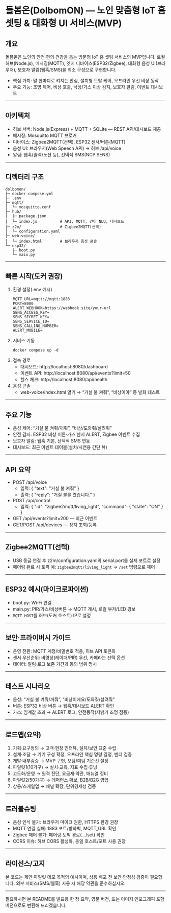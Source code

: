 # 돌봄온(DolbomON) — 노인 맞춤형 IoT 홈 셋팅 & 대화형 UI 서비스(MVP)

## 개요
돌봄온은 노인의 안전·편의·건강을 돕는 방문형 IoT 홈 셋팅 서비스의 MVP입니다. 로컬 허브(Node.js), 메시징(MQTT), 엣지 디바이스(ESP32/Zigbee), 대화형 음성 UI(브라우저), 보호자 알림(웹훅/SMS)을 최소 구성으로 구현합니다.

- 핵심 가치: 말 한마디로 켜지는 안심, 설치형 토탈 케어, 오프라인 우선 비상 동작
- 주요 기능: 조명 제어, 비상 호출, 낙상/가스 이상 감지, 보호자 알림, 이벤트 대시보드

---

## 아키텍처
- 허브 서버: Node.js(Express) + MQTT + SQLite — REST API/대시보드 제공
- 메시징: Mosquitto MQTT 브로커
- 디바이스: Zigbee2MQTT(선택), ESP32 센서/버튼(MQTT)
- 음성 UI: 브라우저(Web Speech API) → 허브 /api/voice
- 알림: 웹훅(슬랙/노션 등), 선택적 SMS(NCP SENS)

---

## 디렉터리 구조
```
dolbomon/
├─ docker-compose.yml
├─ .env
├─ mqtt/
│  └─ mosquitto.conf
├─ hub/
│  ├─ package.json
│  └─ index.js          # API, MQTT, 간이 NLU, 대시보드
├─ z2m/                 # Zigbee2MQTT(선택)
│  └─ configuration.yaml
├─ web-voice/
│  └─ index.html        # 브라우저 음성 콘솔
└─ esp32/
   ├─ boot.py
   └─ main.py
```

---

## 빠른 시작(도커 권장)
1. 환경 설정(.env 예시)
   ```
   MQTT_URL=mqtt://mqtt:1883
   PORT=8080
   ALERT_WEBHOOK=https://webhook.site/your-url
   SENS_ACCESS_KEY=
   SENS_SECRET_KEY=
   SENS_SERVICE_ID=
   SENS_CALLING_NUMBER=
   ALERT_MOBILE=
   ```
2. 서비스 기동
   ```
   docker compose up -d
   ```
3. 접속 경로
   - 대시보드: http://localhost:8080/dashboard
   - 이벤트 API: http://localhost:8080/api/events?limit=50
   - 헬스 체크: http://localhost:8080/api/health
4. 음성 콘솔
   - web-voice/index.html 열기 → “거실 불 켜줘”, “비상이야” 등 발화 테스트

---

## 주요 기능
- 음성 제어: “거실 불 켜줘/꺼줘”, “비상/도와줘/살려줘”
- 안전 감지: ESP32 비상 버튼·가스 센서 ALERT, Zigbee 이벤트 수집
- 보호자 알림: 웹훅 기본, 선택적 SMS 연동
- 대시보드: 최근 이벤트 테이블(설치/시연용 간단 뷰)

---

## API 요약
- POST /api/voice
  - 입력: { "text": "거실 불 켜줘" }
  - 출력: { "reply": "거실 불을 켰습니다." }
- POST /api/control
  - 입력: { "id": "zigbee2mqtt/living_light", "command": { "state": "ON" } }
- GET /api/events?limit=200 — 최근 이벤트
- GET/POST /api/devices — 장치 조회/등록

---

## Zigbee2MQTT(선택)
- USB 동글 연결 후 z2m/configuration.yaml의 serial.port를 실제 포트로 설정
- 페어링 완료 시 토픽 예: `zigbee2mqtt/living_light` → `/set` 명령으로 제어

---

## ESP32 예시(마이크로파이썬)
- boot.py: Wi‑Fi 연결
- main.py: PIR/가스/비상버튼 → MQTT 게시, 로컬 부저/LED 경보
- `MQTT_HOST`를 허브(도커 호스트) IP로 설정

---

## 보안·프라이버시 가이드
- 운영 전환: MQTT 계정/비밀번호 적용, 허브 API 토큰화
- 센서 우선순위: 비영상(레이더/PIR) 우선, 카메라는 선택 옵션
- 데이터: 알림·로그 보존 기간과 동의 범위 명시

---

## 테스트 시나리오
- 음성: “거실 불 켜줘/꺼줘”, “비상이에요/도와줘/살려줘”
- 버튼: ESP32 비상 버튼 → 웹훅/대시보드 ALERT 확인
- 가스: 임계값 초과 → ALERT 로그, 안전동작(저밝기 조명 점등)

---

## 로드맵(요약)
1. 기획·요구정의 → 고객·현장 인터뷰, 설치/보안 표준 수립  
2. 설계·조달 → 기기 구성 확정, 오프라인 핵심 명령 결정, 벤더 검증  
3. 개발·내부검증 → MVP 구현, 오탐/미탐 기준선 설정  
4. 파일럿1(10가구) → 설치·교육, 지표 수집·튜닝  
5. 고도화/운영 → 원격 진단, 요금제·약관, 매뉴얼 정비  
6. 파일럿2(50가구) → 레퍼런스 확보, B2B/B2G 영업  
7. 상용/스케일업 → 채널 확장, 단위경제성 검증

---

## 트러블슈팅
- 음성 인식 불가: 브라우저 마이크 권한, HTTPS 환경 권장
- MQTT 연결 실패: 1883 포트/방화벽, MQTT_URL 확인
- Zigbee 제어 불가: 페어링·토픽 경로(…/set) 확인
- CORS 이슈: 허브 CORS 활성화, 동일 호스트/포트 사용 권장

---

## 라이선스/고지
본 코드는 제안·파일럿 데모 목적의 예시이며, 상용 배포 전 보안·안정성 검증이 필요합니다. 외부 서비스(SMS/웹훅) 사용 시 해당 약관을 준수하십시오.

---

필요하시면 본 README를 발표용 한 장 요약, 영문 버전, 또는 이미지 인포그래픽 포함 버전으로도 변환해 드리겠습니다.
